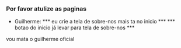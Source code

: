 ### Por favor atulize as paginas

- Guilherme:
*** eu crie a tela de sobre-nos mais ta no inicio ***
***  botao do inicio já levar para tela de sobre-nos ***


vou mata o guilherme oficial